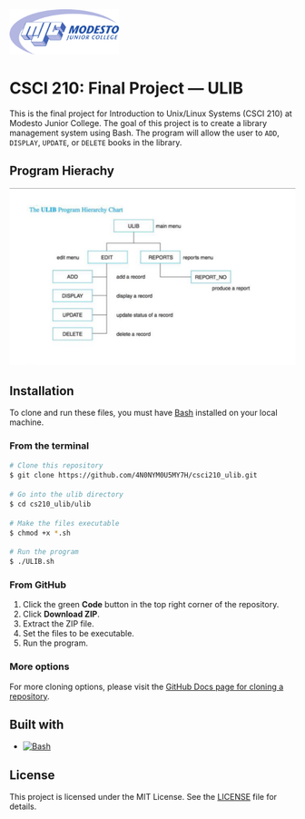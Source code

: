 <picture>
  <source
    srcset=".github/mjc_logo_reverse.svg"
    media="(prefers-color-scheme: dark)"
  />
  <sourc
    srcset=".github/mjc_logo.svg"
    media="(prefers-color-scheme: light), (prefers-color-scheme: no-preference)"
  />
  <img src=".github/mjc_logo.svg" alt="Modesto Junior College logo." height="80px" />

</picture>

# CSCI 210: Final Project — ULIB
This is the final project for Introduction to Unix/Linux Systems (CSCI 210) at Modesto Junior College. The goal of this project is to create a library management system using Bash. The program will allow the user to `ADD`, `DISPLAY`, `UPDATE`, or `DELETE` books in the library.

## Program Hierachy
![Program Hierachy](notes/ulib_program.png)

## Installation
To clone and run these files, you must have [Bash](https://www.gnu.org/software/bash/) installed on your local machine.

### From the terminal
```bash
# Clone this repository
$ git clone https://github.com/4N0NYM0U5MY7H/csci210_ulib.git

# Go into the ulib directory
$ cd cs210_ulib/ulib

# Make the files executable
$ chmod +x *.sh

# Run the program
$ ./ULIB.sh
```

### From GitHub
1. Click the green **Code** button in the top right corner of the repository.
2. Click **Download ZIP**.
3. Extract the ZIP file.
4. Set the files to be executable.
5. Run the program.

### More options
For more cloning options, please visit the [GitHub Docs page for cloning a repository](https://docs.github.com/en/github/creating-cloning-and-archiving-repositories/cloning-a-repository).

## Built with
- [![Bash](https://img.shields.io/badge/Bash-4.4.20-4EAA25?logo=gnu-bash&style=flat-square)](https://www.gnu.org/software/bash/)

## License
This project is licensed under the MIT License. See the [LICENSE](LICENSE) file for details.